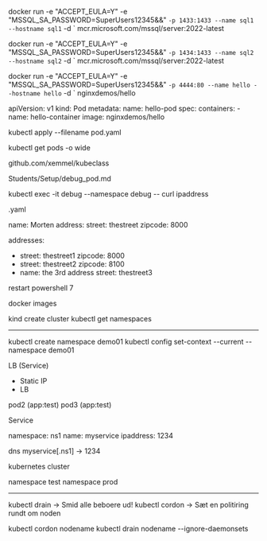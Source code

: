 docker run -e "ACCEPT_EULA=Y" -e "MSSQL_SA_PASSWORD=SuperUsers12345&&" `
   -p 1433:1433 --name sql1 --hostname sql1 `
   -d `
   mcr.microsoft.com/mssql/server:2022-latest


docker run -e "ACCEPT_EULA=Y" -e "MSSQL_SA_PASSWORD=SuperUsers12345&&" `
   -p 1434:1433 --name sql2 --hostname sql2 `
   -d `
   mcr.microsoft.com/mssql/server:2022-latest


docker run -e "ACCEPT_EULA=Y" -e "MSSQL_SA_PASSWORD=SuperUsers12345&&" `
   -p 4444:80 --name hello --hostname hello `
   -d `
   nginxdemos/hello


apiVersion: v1
kind: Pod
metadata:
  name: hello-pod
spec:
  containers:
    - name: hello-container
      image: nginxdemos/hello


kubectl apply --filename pod.yaml

kubectl get pods -o wide

github.com/xemmel/kubeclass

Students/Setup/debug_pod.md


kubectl exec -it debug --namespace debug -- curl ipaddress



.yaml

name: Morten
address:
  street: thestreet
  zipcode: 8000



addresses:
  - street: thestreet1
    zipcode: 8000
  - street: thestreet2
    zipcode: 8100
  - name: the 3rd address
    street: thestreet3



restart powershell 7

docker images


kind create cluster
kubectl get namespaces

--------------------------------

kubectl create namespace demo01
kubectl config set-context --current --namespace demo01





LB (Service)
- Static IP
- LB

pod2   (app:test)
pod3   (app:test)


Service


namespace: ns1
name: myservice
ipaddress: 1234

dns   myservice[.ns1]  -> 1234


kubernetes cluster

namespace test
namespace prod

---------------------------------------------------------

kubectl drain   -> Smid alle beboere ud!
kubectl cordon  -> Sæt en politiring rundt om noden


kubectl cordon nodename
kubectl drain nodename --ignore-daemonsets










